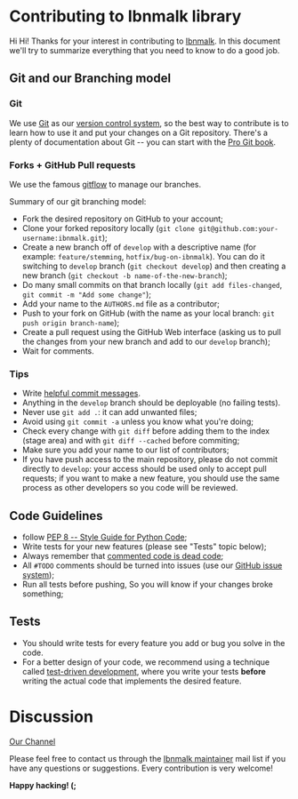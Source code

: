 # Contributing to Ibnmalk library

Hi Hi! Thanks for your interest in contributing to [Ibnmalk](http://www.ibnmalk.araby360.org/).
In this document we'll try to summarize everything that you need to know to
do a good job.

## Git and our Branching model

### Git

We use [Git](http://git-scm.com/) as our [version control
system](http://en.wikipedia.org/wiki/Revision_control), so the best way to
contribute is to learn how to use it and put your changes on a Git repository.
There's a plenty of documentation about Git -- you can start with the [Pro Git
book](http://git-scm.com/book/).

### Forks + GitHub Pull requests

We use the famous
[gitflow](http://nvie.com/posts/a-successful-git-branching-model/) to manage our
branches.

Summary of our git branching model:
- Fork the desired repository on GitHub to your account;
- Clone your forked repository locally
  (`git clone git@github.com:your-username:ibnmalk.git`);
- Create a new branch off of `develop` with a descriptive name (for example:
  `feature/stemming`, `hotfix/bug-on-ibnmalk`). You can
  do it switching to `develop` branch (`git checkout develop`) and then
  creating a new branch (`git checkout -b name-of-the-new-branch`);
- Do many small commits on that branch locally (`git add files-changed`,
  `git commit -m "Add some change"`);
- Add your name to the `AUTHORS.md` file as a contributor;
- Push to your fork on GitHub (with the name as your local branch:
  `git push origin branch-name`);
- Create a pull request using the GitHub Web interface (asking us to pull the
  changes from your new branch and add to our `develop` branch);
- Wait for comments.


### Tips

- Write [helpful commit
  messages](http://robots.thoughtbot.com/5-useful-tips-for-a-better-commit-message).
- Anything in the `develop` branch should be deployable (no failing tests).
- Never use `git add .`: it can add unwanted files;
- Avoid using `git commit -a` unless you know what you're doing;
- Check every change with `git diff` before adding them to the index (stage
  area) and with `git diff --cached` before commiting;
- Make sure you add your name to our list of contributors;
- If you have push access to the main repository, please do not commit directly
  to `develop`: your access should be used only to accept pull requests; if you
  want to make a new feature, you should use the same process as other
  developers so you code will be reviewed.

## Code Guidelines

- follow [PEP 8 -- Style Guide for Python Code](https://www.python.org/dev/peps/pep-0008/);
- Write tests for your new features (please see "Tests" topic below);
- Always remember that [commented code is dead
  code](http://www.codinghorror.com/blog/2008/07/coding-without-comments.html);
- All `#TODO` comments should be turned into issues (use our
  [GitHub issue system](https://github.com/araby360/ibnmalk/issues));
- Run all tests before pushing, So you will know if your
  changes broke something;

## Tests

- You should write tests for every feature you add or bug you solve in the code.
- For a better design of your code, we recommend using a technique called
[test-driven development](https://en.wikipedia.org/wiki/Test-driven_development),
where you write your tests **before** writing the actual code that implements
the desired feature.

# Discussion

[Our Channel]()

Please feel free to contact us through the [Ibnmalk maintainer](https://github.com/araby360/ibnmalk/blob/develop/AUTHORS.md#original-authors) mail list if
you have any questions or suggestions. Every contribution is very welcome!

**Happy hacking! (;**